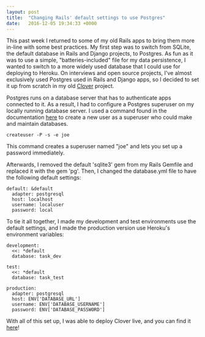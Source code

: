 ```yaml
---
layout: post
title:  "Changing Rails' default settings to use Postgres"
date:   2016-12-05 19:34:33 +0000
---
```


This past week I returned to some of my old Rails apps to bring them more in-line with some best practices. My first step was to switch from SQLite, the default database in Rails and Django projects, to Postgres. As fun as it was to use a simple, "batteries-included" file for my data persistence, I wanted to switch to a more widely used database that I could use for deploying to Heroku. On interviews and open source projects, I've almost exclusively used Postgres used in Rails and Django apps, so I decided to set it up from scratch in my old [Clover](http://thinkeringalong.com/2016/08/08/clover_now_with_a_jquery_front-end/) project. 

Postgres runs on a database server that has to authenticate apps connected to it. As a result, I had to configure a Postgres superuser on my locally running database server. I used a command found in the documentation [here](https://www.postgresql.org/docs/9.2/static/app-createuser.html) to create a new user as a superuser who could make and maintain databases. 

```
createuser -P -s -e joe

```

This command creates a superuser named "joe" and lets you set up a password immediately.

Afterwards, I removed the default 'sqlite3' gem from my Rails Gemfile and replaced it with the gem 'pg'. Then, I changed the database.yml file to have the following default settings:

```
default: &default
  adapter: postgresql
  host: localhost
  username: localuser
  password: local

```

To tie it all together, I made my development and test environments use the default settings, and I made the production version use Heroku's environment variables:

```
development:
  <<: *default
  database: task_dev

test:
  <<: *default
  database: task_test

production:
  adapter: postgresql
  host: ENV['DATABASE_URL']
  username: ENV['DATABASE_USERNAME']
  password: ENV['DATABASE_PASSWORD']
```

With all of this set up, I was able to deploy Clover live, and you can find it [here](https://still-woodland-16151.herokuapp.com/)!